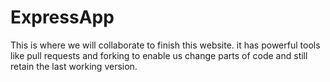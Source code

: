 # ExpressApp
This is where we will collaborate to finish this website.
it has powerful tools like pull requests and forking to enable us change parts of code and still retain the last working version.
